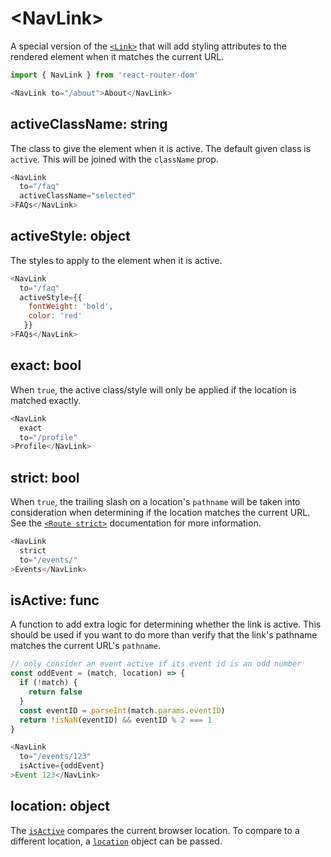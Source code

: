 # &lt;NavLink>

A special version of the [`<Link>`](Link.md) that will add styling attributes to the rendered element when it matches the current URL.

```js
import { NavLink } from 'react-router-dom'

<NavLink to="/about">About</NavLink>
```

## activeClassName: string

The class to give the element when it is active. The default given class is `active`. This will be joined with the `className` prop.

```js
<NavLink
  to="/faq"
  activeClassName="selected"
>FAQs</NavLink>
```

## activeStyle: object

The styles to apply to the element when it is active.

```js
<NavLink
  to="/faq"
  activeStyle={{
    fontWeight: 'bold',
    color: 'red'
   }}
>FAQs</NavLink>
```

## exact: bool

When `true`, the active class/style will only be applied if the location is matched exactly.

```js
<NavLink
  exact
  to="/profile"
>Profile</NavLink>
```

## strict: bool

When `true`, the trailing slash on a location's `pathname` will be taken into consideration when determining if the location matches the current URL. See the [`<Route strict>`](../../../react-router/docs/api/Route.md#strict-bool) documentation for more information.

```js
<NavLink
  strict
  to="/events/"
>Events</NavLink>
```

## isActive: func

A function to add extra logic for determining whether the link is active. This should be used if you want to do more than verify that the link's pathname matches the current URL's `pathname`.

```js
// only consider an event active if its event id is an odd number
const oddEvent = (match, location) => {
  if (!match) {
    return false
  }
  const eventID = parseInt(match.params.eventID)
  return !isNaN(eventID) && eventID % 2 === 1
}

<NavLink
  to="/events/123"
  isActive={oddEvent}
>Event 123</NavLink>
```

## location: object

The [`isActive`](#isactive-func) compares the current browser location.
To compare to a different location, a [`location`](location.md) object can be passed.

